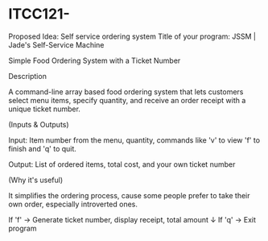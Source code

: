 # ITCC121-
Proposed Idea: Self service ordering system
Title of your program: JSSM | Jade's Self-Service Machine

Simple Food Ordering System with a Ticket Number

Description

A command-line array based food ordering system that lets customers select menu items, specify quantity, and receive an order receipt with a unique ticket number.

(Inputs & Outputs)

Input: Item number from the menu, quantity, commands like 'v' to view 'f' to finish and 'q' to quit.

Output: List of ordered items, total cost, and your own ticket number

(Why it's useful)

It simplifies the ordering process, cause some people prefer to take their own order, especially introverted ones.

If 'f' → Generate ticket number, display receipt, total amount 
   ↓ 
If 'q' → Exit program  
